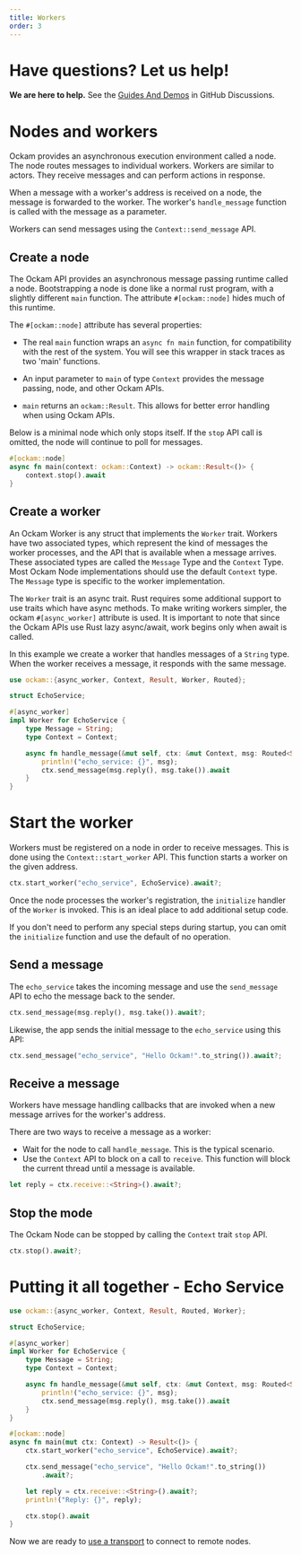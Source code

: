 ```yaml
---
title: Workers
order: 3
---
```


# Have questions? Let us help!

**We are here to help.** See the [Guides And Demos](https://github.com/ockam-network/ockam/discussions/1134) in
GitHub Discussions.

# Nodes and workers

Ockam provides an asynchronous execution environment called a node. The node routes messages to individual workers. Workers
are similar to actors. They receive messages and can perform actions in response.

When a message with a worker's address is received on a node, the message is forwarded to the worker. The worker's `handle_message`
function is called with the message as a parameter.

Workers can send messages using the `Context::send_message` API.

## Create a node

The Ockam API provides an asynchronous message passing runtime called a node.
Bootstrapping a node is done like a normal rust program, with a slightly different `main` function. The attribute `#[ockam::node]` hides
much of this runtime.

The `#[ockam::node]` attribute has several properties:

- The real `main` function wraps an `async fn main` function, for compatibility with the rest of the system. You will see
  this wrapper in stack traces as two 'main' functions.
- An input parameter to `main` of type `Context` provides the message passing, node, and other Ockam APIs.

- `main` returns an `ockam::Result`. This allows for better error handling when using Ockam APIs.

Below is a minimal node which only stops itself. If the `stop` API call is omitted, the node will continue to poll for messages.

```rust
#[ockam::node]
async fn main(context: ockam::Context) -> ockam::Result<()> {
    context.stop().await
}
```

## Create a worker

An Ockam Worker is any struct that implements the `Worker` trait. Workers have two associated types, which represent the
kind of messages the worker processes, and the API that is available when a message arrives. These associated types are
called the `Message` Type and the `Context` Type. Most Ockam Node implementations should use the default `Context` type.
The `Message` type is specific to the worker implementation.

The `Worker` trait is an async trait. Rust requires some additional support to use traits which have async methods. To
make writing workers simpler, the ockam `#[async_worker]` attribute is used. It is important to note that since the Ockam
APIs use Rust lazy async/await, work begins only when await is called.

In this example we create a worker that handles messages of a `String` type. When the worker receives a message, it responds
with the same message.

```rust
use ockam::{async_worker, Context, Result, Worker, Routed};

struct EchoService;

#[async_worker]
impl Worker for EchoService {
    type Message = String;
    type Context = Context;

    async fn handle_message(&mut self, ctx: &mut Context, msg: Routed<String>) -> Result<()> {
        println!("echo_service: {}", msg);
        ctx.send_message(msg.reply(), msg.take()).await
    }
}
```

# Start the worker

Workers must be registered on a node in order to receive messages. This is done using the `Context::start_worker` API.
This function starts a worker on the given address.

```rust
ctx.start_worker("echo_service", EchoService).await?;
```

Once the node processes the worker's registration, the `initialize` handler of the `Worker` is invoked. This is an ideal
place to add additional setup code.

If you don't need to perform any special steps during startup, you can omit the `initialize` function and use the default of no operation.

## Send a message

The `echo_service` takes the incoming message and use the `send_message` API to echo the message back to
the sender.

```rust
ctx.send_message(msg.reply(), msg.take()).await?;
```

Likewise, the app sends the initial message to the `echo_service` using this API:

```rust
ctx.send_message("echo_service", "Hello Ockam!".to_string()).await?;
```

## Receive a message

Workers have message handling callbacks that are invoked when a new message arrives for the worker's address.

There are two ways to receive a message as a worker:

- Wait for the node to call `handle_message`. This is the typical scenario.
- Use the `Context` API to block on a call to `receive`. This function will block the current thread until a message is available.

```rust
let reply = ctx.receive::<String>().await?;
```

## Stop the mode

The Ockam Node can be stopped by calling the `Context` trait `stop` API.

```rust
ctx.stop().await?;
```

# Putting it all together - Echo Service

```rust
use ockam::{async_worker, Context, Result, Routed, Worker};

struct EchoService;

#[async_worker]
impl Worker for EchoService {
    type Message = String;
    type Context = Context;

    async fn handle_message(&mut self, ctx: &mut Context, msg: Routed<String>) -> Result<()> {
        println!("echo_service: {}", msg);
        ctx.send_message(msg.reply(), msg.take()).await
    }
}

#[ockam::node]
async fn main(mut ctx: Context) -> Result<()> {
    ctx.start_worker("echo_service", EchoService).await?;

    ctx.send_message("echo_service", "Hello Ockam!".to_string())
        .await?;

    let reply = ctx.receive::<String>().await?;
    println!("Reply: {}", reply);

    ctx.stop().await
}

```

Now we are ready to [use a transport](/learn/how-to-guides/rust/02-transports) to connect to remote nodes.
